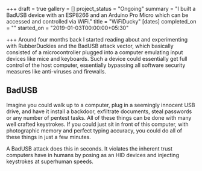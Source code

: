 +++
draft = true
gallery = []
project_status = "Ongoing"
summary = "I built a BadUSB device with an ESP8266 and an Arduino Pro Micro which can be accessed and controlled via WiFi."
title = "WiFiDucky"
[dates]
completed_on = ""
started_on = "2019-01-03T00:00:00+05:30"

+++
Around four months back I started reading about and experimenting with RubberDuckies and the BadUSB attack vector, which basically consisted of a microcontroller plugged into a computer emulating input devices like mice and keyboards. Such a device could essentially get full control of the host computer, essentially bypassing all software security measures like anti-viruses and firewalls.

## BadUSB

Imagine you could walk up to a computer, plug in a seemingly innocent USB drive, and have it install a backdoor, exfiltrate documents, steal passwords or any number of pentest tasks. All of these things can be done with many well crafted keystrokes. If you could just sit in front of this computer, with photographic memory and perfect typing accuracy, you could do all of these things in just a few minutes.

A BadUSB attack does this in seconds. It violates the inherent trust computers have in humans by posing as an HID devices and injecting keystrokes at superhuman speeds.